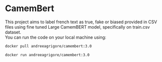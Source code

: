 # CamemBert

This project aims to label french text as true, fake or biased provided in CSV files using fine tuned Large CamemBERT model, specifically on train.csv dataset.  
You can run the code on your local machine using:
```bash
docker pull andreeagrigore/camembert:3.0
```
```bash
docker run andreeagrigore/camembert:3.0
```